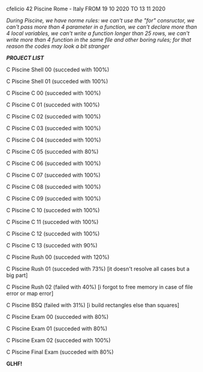 cfelicio 42 Piscine
Rome - Italy
FROM 19 10 2020 TO 13 11 2020

*During Piscine, we have norme rules: we can't use the "for" consructor, we can't pass more than 4 parameter in a function, we can't declare more than 4 local variables, we can't write a function longer than 25 rows, we can't write more than 4 function in the same file and other boring rules; for that reason the codes may look a bit stranger*

***PROJECT LIST***

C Piscine Shell 00 (succeded with 100%)

C Piscine Shell 01 (succeded with 100%)

C Piscine C 00 (succeded with 100%)

C Piscine C 01 (succeded with 100%)

C Piscine C 02 (succeded with 100%)

C Piscine C 03 (succeded with 100%)

C Piscine C 04 (succeded with 100%)

C Piscine C 05 (succeded with 80%)

C Piscine C 06 (succeded with 100%)

C Piscine C 07 (succeded with 100%)

C Piscine C 08 (succeded with 100%)

C Piscine C 09 (succeded with 100%)

C Piscine C 10 (succeded with 100%)

C Piscine C 11 (succeded with 100%)

C Piscine C 12 (succeded with 100%)

C Piscine C 13 (succeded with 90%)

C Piscine Rush 00 (succeded with 120%)

C Piscine Rush 01 (succeded with 73%) [it doesn't resolve all cases but a big part]

C Piscine Rush 02 (failed with 40%) [i forgot to free memory in case of file error or map error]

C Piscine BSQ (failed with 31%) [i build rectangles else than squares]

C Piscine Exam 00 (succeded with 80%)

C Piscine Exam 01 (succeded with 80%)

C Piscine Exam 02 (succeded with 100%)

C Piscine Final Exam (succeded with 80%)


**GLHF!**
